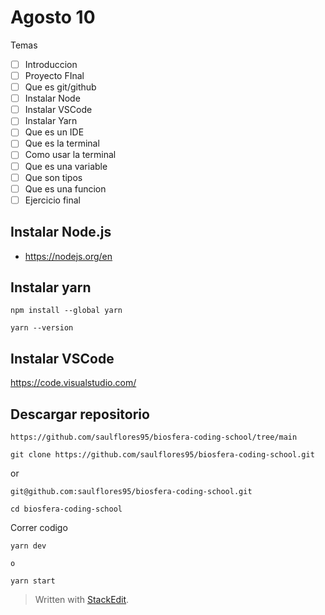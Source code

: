 # Agosto 10

Temas

- [ ] Introduccion
- [ ] Proyecto FInal
- [ ] Que es git/github
- [ ] Instalar Node
- [ ] Instalar VSCode
- [ ] Instalar Yarn
- [ ] Que es un IDE
- [ ] Que es la terminal
- [ ] Como usar la terminal
- [ ] Que es una variable
- [ ] Que son tipos
- [ ] Que es una funcion
- [ ] Ejercicio final

## Instalar Node.js

- https://nodejs.org/en

## Instalar yarn

```
npm install --global yarn
```

```
yarn --version
```

## Instalar VSCode

https://code.visualstudio.com/

## Descargar repositorio

```
https://github.com/saulflores95/biosfera-coding-school/tree/main
```

```
git clone https://github.com/saulflores95/biosfera-coding-school.git
```

or

```
git@github.com:saulflores95/biosfera-coding-school.git
```

```
cd biosfera-coding-school
```

Correr codigo

```
yarn dev

o

yarn start

```

> Written with [StackEdit](https://stackedit.io/).
